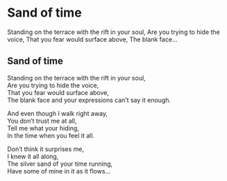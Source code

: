 # Sand of time

Standing on the terrace with the rift in your soul, Are you trying to hide the voice, That you fear would surface above, The blank face…

## Sand of time <a id="a5d8"></a>

Standing on the terrace with the rift in your soul,  
Are you trying to hide the voice,  
That you fear would surface above,  
The blank face and your expressions can’t say it enough.

And even though I walk right away,  
You don’t trust me at all,  
Tell me what your hiding,  
In the time when you feel it all.

Don’t think it surprises me,  
I knew it all along,  
The silver sand of your time running,  
Have some of mine in it as it flows…

